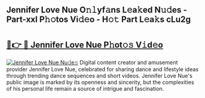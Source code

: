## Jennifer Love Nue O𝚗𝚕yf𝚊ns L𝚎a𝚔ed N𝚞𝚍es - Part-xxl P𝚑𝚘tos Vi𝚍𝚎o - H𝚘𝚝 Part L𝚎a𝚔s cLu2g

# <h2><a href="http://kf1gmf2.oniu.top/?m=Jennifer+Love+Nue">🔗👉 🔴 Jennifer Love Nue P𝚑ot𝚘𝚜 V𝚒d𝚎o</a></h2>

[![Jennifer Love Nue Nu𝚍e𝚜](https://i.imgur.com/0qMVB7G.gif)](http://kf1gmf2.oniu.top/?m=Jennifer+Love+Nue)
Digital content creator and amusement provider Jennifer Love Nue, celebrated for sharing dance and lifestyle ideas through trending dance sequences and short videos. Jennifer Love Nue's public image is marked by its openness and sincerity, but the complexities of his personal life remain a source of intrigue and fascination.  
